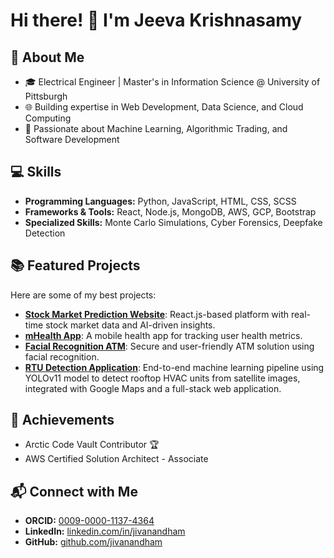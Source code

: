 # Hi there! 👋 I'm Jeeva Krishnasamy 

## 🔭 About Me
- 🎓 Electrical Engineer | Master's in Information Science @ University of Pittsburgh
- 🌐 Building expertise in Web Development, Data Science, and Cloud Computing
- 🤖 Passionate about Machine Learning, Algorithmic Trading, and Software Development

## 💻 Skills
- **Programming Languages:** Python, JavaScript, HTML, CSS, SCSS
- **Frameworks & Tools:** React, Node.js, MongoDB, AWS, GCP, Bootstrap
- **Specialized Skills:** Monte Carlo Simulations, Cyber Forensics, Deepfake Detection

## 📚 Featured Projects
Here are some of my best projects:
- **[Stock Market Prediction Website](https://github.com/jivanandham/Stock-Predictor)**: React.js-based platform with real-time stock market data and AI-driven insights.
- **[mHealth App](https://github.com/jivanandham/mHealth-Project3)**: A mobile health app for tracking user health metrics.
- **[Facial Recognition ATM](https://github.com/jivanandham/Facial_Recognition_ATM)**: Secure and user-friendly ATM solution using facial recognition.
- **[RTU Detection Application](https://github.com/jivanandham/rtu-detection-app)**: End-to-end machine learning pipeline using YOLOv11 model to detect rooftop HVAC units from satellite images, integrated with Google Maps and a full-stack web application.

## 🌟 Achievements
- Arctic Code Vault Contributor 🏆
- AWS Certified Solution Architect - Associate

## 📬 Connect with Me
- **ORCID:** [0009-0000-1137-4364](https://orcid.org/0009-0000-1137-4364)
- **LinkedIn:** [linkedin.com/in/jivanandham](https://linkedin.com/in/jivanandham)
- **GitHub:** [github.com/jivanandham](https://github.com/jivanandham)

